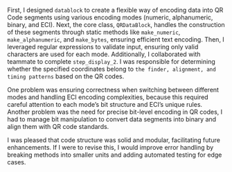 First, I designed `datablock` to create a flexible way of encoding data into QR Code segments using various encoding modes (numeric, alphanumeric, binary, and ECI). Next, the core class, `QRDataBlock`, handles the construction of these segments through static methods like `make_numeric`, `make_alphanumeric`, and `make_bytes`, ensuring efficient text encoding. Then, I leveraged regular expressions to validate input, ensuring only valid characters are used for each mode. Additionally, I collaborated with teammate to complete `step_display_2`. I was responsible for determining whether the specified coordinates belong to `the finder, alignment, and timing patterns` based on the QR codes.

One problem was ensuring correctness when switching between different modes and handling ECI encoding complexities, because this required careful attention to each mode’s bit structure and ECI’s unique rules. Another problem was the need for precise bit-level encoding in QR codes, I had to manage bit manipulation to convert data segments into binary and align them with QR code standards.

I was pleased that code structure was solid and modular, facilitating future enhancements. If I were to revise this, I would improve error handling by breaking methods into smaller units and adding automated testing for edge cases.